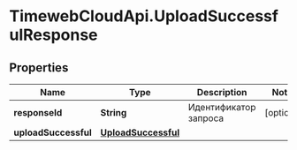# TimewebCloudApi.UploadSuccessfulResponse

## Properties

Name | Type | Description | Notes
------------ | ------------- | ------------- | -------------
**responseId** | **String** | Идентификатор запроса | [optional] 
**uploadSuccessful** | [**UploadSuccessful**](UploadSuccessful.md) |  | 


